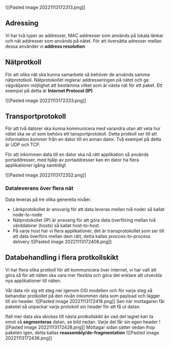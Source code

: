 
![[Pasted image 20221113172313.png]]
## Adressing

Vi har två typer av addresser, MAC addresser som används på lokala länkar och nät addresser som används på nätet. För att översätta adresser mellan dessa använder vi **************************************address resolution**************************************

## Nätprotkoll

För att olika nät ska kunna samarbete så behöver de använda samma nätprototkoll. Nätprotokollet reglerar addresseringen på nätet och ge vägväljaren möjlighet att bestämma vilket som är nästa nät för ett paket. Ett exempel på detta är ********************Internet Protocol (IP)********************

![[Pasted image 20221113172333.png]]

## Transportprotokoll

För att två datorer ska kunna kommunicera med varandra utan att veta hur nätet ska se ut som behövs ett tansportprotokoll. Detta protkoll ser till att information kommer från en dator till en annan dator. Två exempel på detta är UDP och TCP.

För att inkommen data till en dator ska nå rätt applikation så används portaddresser, med hjälp av portaddresser kan en dator ha flera applikationer igång samtidigt.

![[Pasted image 20221113172352.png]]
### Dataleverans över flera nät

Data leveras på tre olika generella nivåer.

-   Länkprotokollet är ansvarig för att data leveras mellan två noder så kallat node-to-node
-   Nätprotokollet (IP) är ansvarig för att göra data överföring mellan två värddatorer (hosts) så kallat host-to-host.
-   På varje host har vi flera applikationer, det är transprotokollet som ser till att data överförs mellan dem rätt, detta kallas procces-to-process delivery
![[Pasted image 20221113172408.png]]
## Databehandling i flera protkollskikt

Vi har flera olika protkoll för att kommunicera över internet, vi har valt att göra så för att näten ska vara mer flexibla och göra det enklare att utveckla nya applikationer till näten.

Vår data rör sig ett steg ner igenom OSI modellen och för varje steg så behandlar protkollet på den nivån inkommen data som payload och lägger till sin header.
![[Pasted image 20221113172418.png]]
Sen när mottagaren får paketet så unpackar varje protokoll sin header för att få ut datan.

Ifall mer data ska skickas till nästa protkollskikt än vad det lagret kan ta emot så **segmenteras** datan, se bild nedan. Varje del får sin egen header
![[Pasted image 20221113172428.png]]
Mottagar sidan sätter sedan ihop paketen igen, detta kallas **reassembly/de-fragmentation**
![[Pasted image 20221113172436.png]]